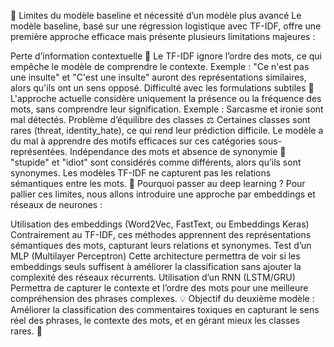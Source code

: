 📌 Limites du modèle baseline et nécessité d’un modèle plus avancé
Le modèle baseline, basé sur une régression logistique avec TF-IDF, offre une première approche efficace mais présente plusieurs limitations majeures :

Perte d’information contextuelle 🧠
Le TF-IDF ignore l’ordre des mots, ce qui empêche le modèle de comprendre le contexte.
Exemple : "Ce n'est pas une insulte" et "C'est une insulte" auront des représentations similaires, alors qu'ils ont un sens opposé.
Difficulté avec les formulations subtiles 🧐
L'approche actuelle considère uniquement la présence ou la fréquence des mots, sans comprendre leur signification.
Exemple : Sarcasme et ironie sont mal détectés.
Problème d’équilibre des classes ⚖️
Certaines classes sont rares (threat, identity_hate), ce qui rend leur prédiction difficile.
Le modèle a du mal à apprendre des motifs efficaces sur ces catégories sous-représentées.
Indépendance des mots et absence de synonymie 📝
"stupide" et "idiot" sont considérés comme différents, alors qu’ils sont synonymes.
Les modèles TF-IDF ne capturent pas les relations sémantiques entre les mots.
📌 Pourquoi passer au deep learning ?
Pour pallier ces limites, nous allons introduire une approche par embeddings et réseaux de neurones :

Utilisation des embeddings (Word2Vec, FastText, ou Embeddings Keras)
Contrairement au TF-IDF, ces méthodes apprennent des représentations sémantiques des mots, capturant leurs relations et synonymes.
Test d’un MLP (Multilayer Perceptron)
Cette architecture permettra de voir si les embeddings seuls suffisent à améliorer la classification sans ajouter la complexité des réseaux récurrents.
Utilisation d’un RNN (LSTM/GRU)
Permettra de capturer le contexte et l’ordre des mots pour une meilleure compréhension des phrases complexes.
💡 Objectif du deuxième modèle :
Améliorer la classification des commentaires toxiques en capturant le sens réel des phrases, le contexte des mots, et en gérant mieux les classes rares. 🚀
